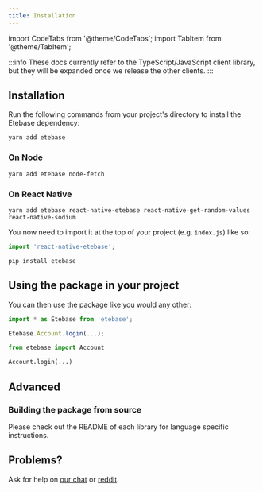 ```yaml
---
title: Installation
---
```


import CodeTabs from '@theme/CodeTabs';
import TabItem from '@theme/TabItem';


:::info
These docs currently refer to the TypeScript/JavaScript client library, but they will be expanded once we release the other clients.
:::

## Installation

Run the following commands from your project's directory to install the Etebase dependency:

<CodeTabs>
<TabItem value="js">

```shell
yarn add etebase
```


### On Node

```shell
yarn add etebase node-fetch
```

### On React Native

```shell
yarn add etebase react-native-etebase react-native-get-random-values react-native-sodium
```

You now need to import it at the top of your project (e.g. `index.js`) like so:

```js
import 'react-native-etebase';
```

</TabItem>
<TabItem value="py">

```shell
pip install etebase
```

</TabItem>
</CodeTabs>


## Using the package in your project

You can then use the package like you would any other:
<CodeTabs>
<TabItem value="js">

```js
import * as Etebase from 'etebase';

Etebase.Account.login(...);
```

</TabItem>
<TabItem value="py">

```python
from etebase import Account

Account.login(...)
```

</TabItem>
</CodeTabs>

## Advanced

### Building the package from source

Please check out the README of each library for language specific instructions.


## Problems?

Ask for help on [our chat](https://www.etebase.com/community-chat/) or [reddit](https://www.reddit.com/r/EteSync/).
